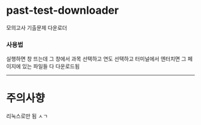 # past-test-downloader
모의고사 기출문제 다운로더



### 사용법
실행하면 창 뜨는데 그 창에서 과목 선택하고 연도 선택하고 터미널에서 엔터치면 그 페이지에 있는 파일들 다 다운로드됨
  
  
  
---  
# 주의사향
리눅스로만 됨 ㅅㄱ
